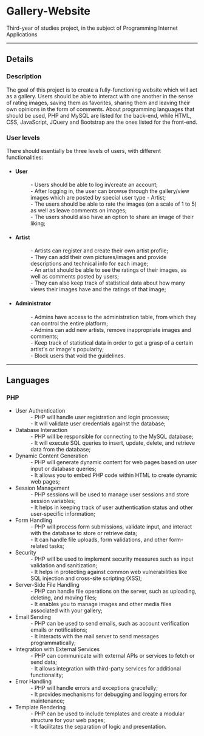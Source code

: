 # Gallery-Website
Third-year of studies project, in the subject of Programming Internet Applications
<hr>
<h2>Details</h2>
<h3>Description</h3>
<p>
  The goal of this project is to create a fully-functioning website which will act as a gallery. Users should be able to interact with one another in the sense of rating images, saving them as favorites, sharing them and leaving their own opinions in the form of comments. About programming languages that should be used, PHP and MySQL are listed for the back-end, while HTML, CSS, JavaScript, JQuery and Bootstrap are the ones listed for the front-end.
</p>
<h3>User levels</h3>
<p>There should esentially be three levels of users, with different functionalities:</p>
<ul><dl>
    <li>
    <dt><h4>User</h4><dt>
    <dd>
     - Users should be able to log in/create an account;<br>
     - After logging in,  the user can browse through the gallery/view images which are posted by special user type - Artist;<br>
     - The users should be able to rate the images (on a scale of 1 to 5) as well as leave comments on images;<br>
     - The users should also have an option to share an image of their liking;<br>
    </dd>
    </li>
    <li>
    <dt><h4>Artist</h4><dt>
    <dd>
     - Artists can register and create their own artist profile;<br>
     - They can add their own pictures/images and provide descriptions and technical info for each image;<br>
     - An artist should be able to see the ratings of their images, as well as comments posted by users;<br>
     - They can also keep track of statistical data about how many views their images have and the ratings of that image;<br>
    </dd>
    </li>
  <li>
    <dt><h4>Administrator</h4><dt>
    <dd>
      - Admins have access to the administration table, from which they can control the entire platform;<br>
     - Admins can add new artists, remove inappropriate images and comments;<br>
     - Keep track of statistical data in order to get a grasp of a certain artist's or image's popularity;<br>
     - Block users that void the guidelines.<br>
    </dd>
    </li>
</dl></ul>
<hr>
<h2>Languages</h2>
<h3>PHP</h3>
<ul><dl>
    <li>
    <dt>User Authentication</dt>
    <dd>
      - PHP will handle user registration and login processes;<br>
      - It will validate user credentials against the database;<br>
    </dd>
    </li>
    <li>
    <dt>Database Interaction</dt>
    <dd>
      - PHP will be responsible for connecting to the MySQL database;<br>
      - It will execute SQL queries to insert, update, delete, and retrieve data from the database;<br>
    </dd>
    </li>
    <li>
    <dt>Dynamic Content Generation</dt>
    <dd>
      - PHP will generate dynamic content for web pages based on user input or database queries;<br>
      - It allows you to embed PHP code within HTML to create dynamic web pages;<br>
    </dd>
    </li>
    <li>
    <dt>Session Management</dt>
    <dd>
      - PHP sessions will be used to manage user sessions and store session variables;<br>
      - It helps in keeping track of user authentication status and other user-specific information;<br>
    </dd>
    </li>
    <li>
    <dt>Form Handling</dt>
    <dd>
      - PHP will process form submissions, validate input, and interact with the database to store or retrieve data;<br>
      - It can handle file uploads, form validations, and other form-related tasks;<br>
    </dd>
    </li>
    <li>
    <dt>Security</dt>
    <dd>
      - PHP will be used to implement security measures such as input validation and sanitization;<br>
      - It helps in protecting against common web vulnerabilities like SQL injection and cross-site scripting (XSS);<br>
    </dd>
    </li>
    <li>
    <dt>Server-Side File Handling</dt>
    <dd>
      - PHP can handle file operations on the server, such as uploading, deleting, and moving files;<br>
      - It enables you to manage images and other media files associated with your gallery;<br>
    </dd>
    </li>
    <li>
    <dt>Email Sending</dt>
    <dd>
      - PHP can be used to send emails, such as account verification emails or notifications;<br>
      - It interacts with the mail server to send messages programmatically;<br>
    </dd>
    </li>
    <li>
    <dt>Integration with External Services</dt>
    <dd>
      - PHP can communicate with external APIs or services to fetch or send data;<br>
      - It allows integration with third-party services for additional functionality;<br>
    </dd>
    </li>
    <li>
    <dt>Error Handling</dt>
    <dd>
      - PHP will handle errors and exceptions gracefully;<br>
      - It provides mechanisms for debugging and logging errors for maintenance;<br>
    </dd>
    </li>
    <li>
    <dt>Template Rendering</dt>
    <dd>
      - PHP can be used to include templates and create a modular structure for your web pages;<br>
      - It facilitates the separation of logic and presentation.<br>
    </dd>
    </li>
